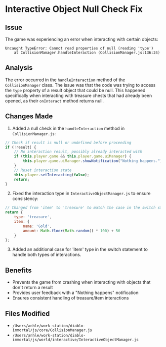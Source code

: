 # Interactive Object Null Check Fix

## Issue
The game was experiencing an error when interacting with certain objects:
```
Uncaught TypeError: Cannot read properties of null (reading 'type')
    at CollisionManager.handleInteraction (CollisionManager.js:136:24)
```

## Analysis
The error occurred in the `handleInteraction` method of the `CollisionManager` class. The issue was that the code was trying to access the `type` property of a result object that could be null. This happened specifically when interacting with treasure chests that had already been opened, as their `onInteract` method returns null.

## Changes Made

1. Added a null check in the `handleInteraction` method in `CollisionManager.js`:
```javascript
// Check if result is null or undefined before proceeding
if (!result) {
    // No interaction result, possibly already interacted with
    if (this.player.game && this.player.game.uiManager) {
        this.player.game.uiManager.showNotification("Nothing happens.");
    }
    // Reset interaction state
    this.player.setInteracting(false);
    return;
}
```

2. Fixed the interaction type in `InteractiveObjectManager.js` to ensure consistency:
```javascript
// Changed from 'item' to 'treasure' to match the case in the switch statement
return {
    type: 'treasure',
    item: {
        name: 'Gold',
        amount: Math.floor(Math.random() * 100) + 50
    }
};
```

3. Added an additional case for 'item' type in the switch statement to handle both types of interactions.

## Benefits
- Prevents the game from crashing when interacting with objects that don't return a result
- Provides user feedback with a "Nothing happens" notification
- Ensures consistent handling of treasure/item interactions

## Files Modified
- `/Users/anhle/work-station/diablo-immortal/js/core/CollisionManager.js`
- `/Users/anhle/work-station/diablo-immortal/js/world/interactive/InteractiveObjectManager.js`